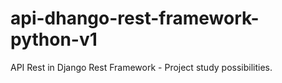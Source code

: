 # api-dhango-rest-framework-python-v1
API Rest in Django Rest Framework - Project study possibilities.
